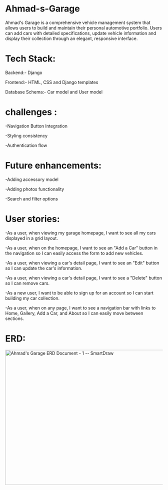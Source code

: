 # Ahmad-s-Garage
Ahmad's Garage is a comprehensive vehicle management system that allows users to build and maintain their personal automotive portfolio. Users can add cars with detailed specifications, update vehicle information and display their collection through an elegant, responsive interface.

# Tech Stack:
Backend:- Django

Frontend:- HTML, CSS and Django templates

Database Schema:- Car model and User model

# challenges :
-Navigation Button Integration 

-Styling consistency

-Authentication flow

# Future enhancements:
-Adding accessory model

-Adding photos functionality

-Search and filter options

# User stories:
-As a user, when viewing my garage homepage, I want to see all my cars displayed in a grid layout.

-As a user, when on the homepage, I want to see an "Add a Car" button in the navigation so I can easily access the form to add new vehicles.

-As a user, when viewing a car's detail page, I want to see an "Edit" button so I can update the car's information.

-As a user, when viewing a car's detail page, I want to see a "Delete" button so I can remove cars.

-As a new user, I want to be able to sign up for an account so I can start building my car collection.

-As a user, when on any page, I want to see a navigation bar with links to Home, Gallery, Add a Car, and About so I can easily move between sections.


# ERD:

<img width="729" height="432" alt="Ahmad's Garage ERD Document - 1 -- SmartDraw" src="https://github.com/user-attachments/assets/5e7fea05-abd8-46ba-a89f-a9bf326e8c52" />
